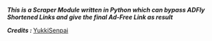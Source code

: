 <b><i>This is a Scraper Module written in Python which can bypass ADFly Shortened Links and give the final Ad-Free Link as result</i></b><br>

<b><i>Credits : </i></b>[YukkiSenpai](https://t.me/YukkiSenpai)